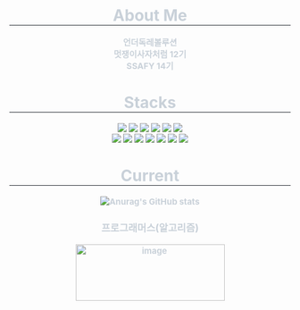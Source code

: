 <div align="center">
    <h1 style="border-bottom: 1px solid #21262d; color: #c9d1d9;"> About Me  </h1>
    <div style="font-weight: 700; font-size: 15px; text-align: center; color: #c9d1d9;">
        언더독레볼루션<br>
        멋쟁이사자처럼 12기<br>
        SSAFY 14기
    </div>
  <h1 style="border-bottom: 1px solid #21262d; color: #c9d1d9;"> Stacks  </h1>
  <img src="https://img.shields.io/badge/HTML5-E34F26?style=flat-square&logo=HTML5&logoColor=white">
  <img src="https://img.shields.io/badge/CSS3-1572B6?style=flat-square&logo=CSS3&logoColor=white">
  <img src="https://img.shields.io/badge/JavaScript-F7DF1E?style=flat-square&logo=javascript&logoColor=black"/>
  <img src="https://img.shields.io/badge/typescript-3178C6?style=flat-square&logo=typescript&logoColor=white"/>
  <img src="https://img.shields.io/badge/Python-3776AB?style=flat-square&logo=Python&logoColor=white"/>
  <img src="https://img.shields.io/badge/Next.Js-000000?style=flat-square&logo=nextdotjs&logoColor=white"><br>
  <img src="https://img.shields.io/badge/Recoil-3578E5?style=flat-square&logo=recoil&logoColor=white">
  <img src="https://img.shields.io/badge/tailwindcss-06B6D4?style=flat-square&logo=tailwindcss&logoColor=white">
  <img src="https://img.shields.io/badge/Vercel-000000?style=flat-square&logo=vercel&logoColor=white">
  <img src="https://img.shields.io/badge/naver-03C75A?style=flat-square&logo=naver&logoColor=white">
  <img src="https://img.shields.io/badge/Notion-000000?style=for-the-badge&logo=Notion&logoColor=white">
  <img src="https://img.shields.io/badge/Git-F05032?style=flat-square&logo=Git&logoColor=white">
  <img src="https://img.shields.io/badge/Github-181717?style=flat-square&logo=Github&logoColor=white">




</div>
<div align="center">
    <h1 style="border-bottom: 1px solid #21262d; color: #c9d1d9;"> Current  </h2>
    <div style="font-weight: 700; font-size: 15px; text-align: center; color: #c9d1d9;">

![Anurag's GitHub stats](https://github-readme-stats.vercel.app/api?username=shipleaf&show_icons=true&theme=radical)
<h3>프로그래머스(알고리즘)</h3>
<img width="267" height="101" alt="image" src="https://github.com/user-attachments/assets/65dd59d0-7909-4550-ad07-66908c0e3710" />

<!-- ![Programmers Badge](https://raw.githubusercontent.com/shipleaf/Programmers_Badge_Generator/Programmers_Badge_Generator/main/result/result.svg) --!>
<!--
**shipleaf/shipleaf** is a ✨ _special_ ✨ repository because its `README.md` (this file) appears on your GitHub profile.

Here are some ideas to get you started:

- 🔭 I’m currently working on ...
- 🌱 I’m currently learning ...
- 👯 I’m looking to collaborate on ...
- 🤔 I’m looking for help with ...
- 💬 Ask me about ...
- 📫 How to reach me: ...
- 😄 Pronouns: ...
- ⚡ Fun fact: ...
-->
